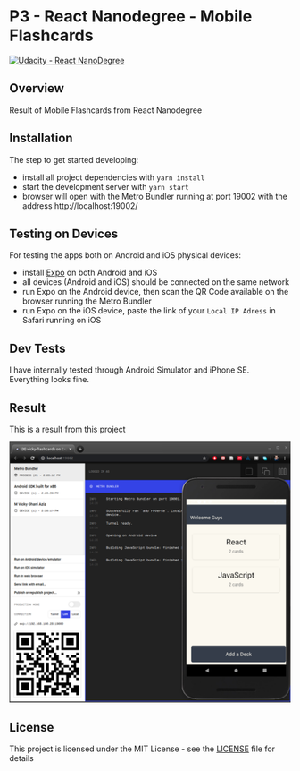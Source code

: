 # **P3 - React Nanodegree - Mobile Flashcards** 
[![Udacity - React NanoDegree](https://github.com/vickyaziz/sdc_p1_lanelines/blob/master/test_images/shield-udacity.png)](https://www.udacity.com/school-of-programming)


Overview
---
Result of Mobile Flashcards from React Nanodegree


Installation
---

The step to get started developing:
* install all project dependencies with ```yarn install```
* start the development server with ```yarn start```
* browser will open with the Metro Bundler running at port 19002 with the address http://localhost:19002/


Testing on Devices
---

For testing the apps both on Android and iOS physical devices:
* install [Expo](https://expo.io/) on both Android and iOS
* all devices (Android and iOS) should be connected on the same network
* run Expo on the Android device, then scan the QR Code available on the browser running the Metro Bundler
* run Expo on the iOS device, paste the link of your ```Local IP Adress``` in Safari running on iOS


Dev Tests
---

I have internally tested through Android Simulator and iPhone SE. Everything looks fine.

Result
---

[//]: # (Image References)
[pipe0]: ./result/screenshoot.png "Mobile Flashcards"

This is a result from this project 

![alt text][pipe0]


## License
This project is licensed under the MIT License - see the [LICENSE](LICENSE) file for details
